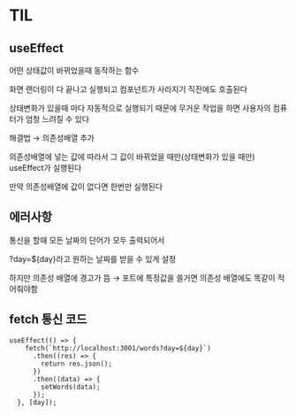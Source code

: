 # TIL
## useEffect
어떤 상태값이 바뀌었을때 동작하는 함수

화면 랜더링이 다 끝나고 실행되고 컴포넌트가 사라지기 직전에도 호출된다

상태변화가 있을때 마다 자동적으로 실행되기 때문에 무거운 작업을 하면 사용자의 컴퓨터가 엄청 느려질 수 있다

해결법 → 의존성배열 추가

의존성배열에 넣는 값에 따라서 그 값이 바뀌었을 때만(상태변화가 있을 때만) useEffect가 실행된다

만약 의존성배열에 값이 없다면 한번만 실행된다
## 에러사항
통신을 할때 모든 날짜의 단어가 모두 출력되어서 

?day=${day}라고 원하는 날짜를 받을 수 있게 설정

하지만 의존성 배열에 경고가 뜸 → 포트에 특정값을 쓸거면 의존성 배열에도 똑같이 적어줘야함
## fetch 통신 코드 
```
useEffect(() => {
    fetch(`http://localhost:3001/words?day=${day}`)
      .then((res) => {
        return res.json();
      })
      .then((data) => {
        setWords(data);
      });
  }, [day]);
```
